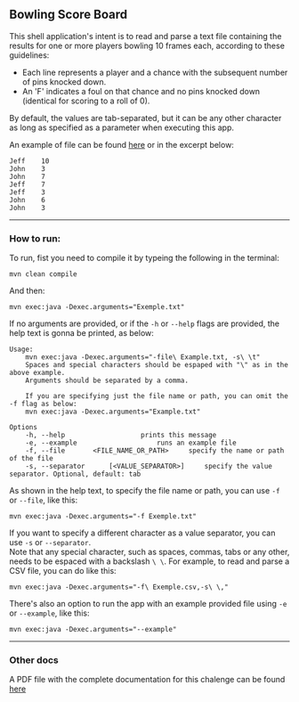 ## Bowling Score Board

This shell application's intent is to read and parse a text file containing the results for
one or more players bowling 10 frames each, according to these guidelines:

* Each line represents a player and a chance with the subsequent number of pins knocked down.
* An 'F' indicates a foul on that chance and no pins knocked down (identical for scoring to a roll of 0).

By default, the values are tab-separated, but it can be any other character as long as
specified as a parameter when executing this app.

An example of file can be found [here](./Example.txt) or in the excerpt below:

```
Jeff	10
John	3
John	7
Jeff	7
Jeff	3
John	6
John	3
```

---

### How to run:

To run, fist you need to compile it by typeing the following in the terminal:
```
mvn clean compile
```

And then:
```
mvn exec:java -Dexec.arguments="Exemple.txt"
```

If no arguments are provided, or if the `-h` or `--help` flags are provided, the help text
is gonna be printed, as below:

```
Usage:
	mvn exec:java -Dexec.arguments="-file\ Example.txt, -s\ \t"
	Spaces and special characters should be espaped with "\" as in the above example.
	Arguments should be separated by a comma.

	If you are specifying just the file name or path, you can omit the -f flag as below:
	mvn exec:java -Dexec.arguments="Example.txt"

Options
	-h, --help 		 			 prints this message
	-e, --example 		 			 runs an example file
	-f, --file 		 <FILE_NAME_OR_PATH> 	 specify the name or path of the file
	-s, --separator 	 [<VALUE_SEPARATOR>] 	 specify the value separator. Optional, default: tab
```

As shown in the help text, to specify the file name or path, you can use `-f` or `--file`, like this:
```
mvn exec:java -Dexec.arguments="-f Exemple.txt"
```

If you want to specify a different character as a value separator, you can use `-s` or
`--separator`.  
Note that any special character, such as spaces, commas, tabs or any other, needs to be espaced
with a backslash `\ \`. For example, to read and parse a CSV file, you can do like this:
```
mvn exec:java -Dexec.arguments="-f\ Exemple.csv,-s\ \,"
```

There's also an option to run the app with an example provided file using `-e` or `--example`,
like this:
```
mvn exec:java -Dexec.arguments="--example"
```

---

### Other docs

A PDF file with the complete documentation for this chalenge can be found [here](./java-challenge-bowling.pdf)
